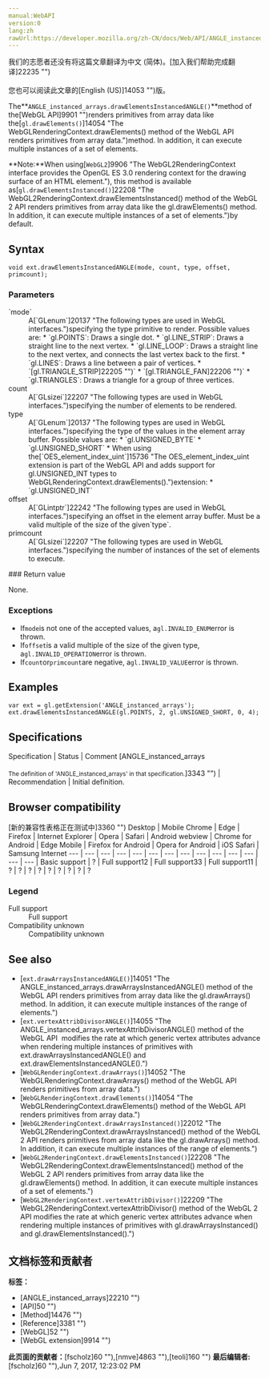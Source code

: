 ```yaml
---
manual:WebAPI
version:0
lang:zh
rawUrl:https://developer.mozilla.org/zh-CN/docs/Web/API/ANGLE_instanced_arrays/drawElementsInstancedANGLE
---
```




<bdi>我们的志愿者还没有将这篇文章翻译为<bdi>中文 (简体)</bdi>。[加入我们帮助完成翻译]22235 "")<br></br>您也可以阅读此文章的[English (US)]14053 "")版。</bdi>






The**`ANGLE_instanced_arrays.drawElementsInstancedANGLE()`**method of the[WebGL API]9901 "")renders primitives from array data like the[`gl.drawElements()`]14054 "The WebGLRenderingContext.drawElements() method of the WebGL API renders primitives from array data.")method. In addition, it can execute multiple instances of a set of elements.



**Note:**When using[`WebGL2`]9906 "The WebGL2RenderingContext interface provides the OpenGL ES 3.0 rendering context for the drawing surface of an HTML <canvas> element."), this method is available as[`gl.drawElementsInstanced()`]22208 "The WebGL2RenderingContext.drawElementsInstanced() method of the WebGL 2 API renders primitives from array data like the gl.drawElements() method. In addition, it can execute multiple instances of a set of elements.")by default.



## Syntax<a name="Syntax"></a>

```
void ext.drawElementsInstancedANGLE(mode, count, type, offset, primcount);

```

### Parameters<a name="Parameters"></a>
<dl><dt id=''>`mode`</dt><dd>A[`GLenum`]20137 "The following types are used in WebGL interfaces.")specifying the type primitive to render. Possible values are:
* `gl.POINTS`: Draws a single dot.
* `gl.LINE_STRIP`: Draws a straight line to the next vertex.
* `gl.LINE_LOOP`: Draws a straight line to the next vertex, and connects the last vertex back to the first.
* `gl.LINES`: Draws a line between a pair of vertices.
* `[gl.TRIANGLE_STRIP]22205 "")`
* `[gl.TRIANGLE_FAN]22206 "")`
* `gl.TRIANGLES`: Draws a triangle for a group of three vertices.
</dd><dt id=''>count</dt><dd>A[`GLsizei`]22207 "The following types are used in WebGL interfaces.")specifying the number of elements to be rendered.</dd><dt id=''>type</dt><dd>A[`GLenum`]20137 "The following types are used in WebGL interfaces.")specifying the type of the values in the element array buffer. Possible values are:
* `gl.UNSIGNED_BYTE`
* `gl.UNSIGNED_SHORT`
* When using the[`OES_element_index_uint`]15736 "The OES_element_index_uint extension is part of the WebGL API and adds support for gl.UNSIGNED_INT types to WebGLRenderingContext.drawElements().")extension:
	* `gl.UNSIGNED_INT`
</dd><dt id=''>offset</dt><dd>A[`GLintptr`]22242 "The following types are used in WebGL interfaces.")specifying an offset in the element array buffer. Must be a valid multiple of the size of the given`type`.</dd><dt id=''>primcount</dt><dd>A[`GLsizei`]22207 "The following types are used in WebGL interfaces.")specifying the number of instances of the set of elements to execute.</dd></dl>
### Return value<a name="Return_value"></a>


None.


### Exceptions<a name="Exceptions"></a>

* If`mode`is not one of the accepted values, a`gl.INVALID_ENUM`error is thrown.
* If`offset`is a valid multiple of the size of the given type, a`gl.INVALID_OPERATION`error is thrown.
* If`count`or`primcount`are negative, a`gl.INVALID_VALUE`error is thrown.

## Examples<a name="Examples"></a>

```
var ext = gl.getExtension('ANGLE_instanced_arrays');
ext.drawElementsInstancedANGLE(gl.POINTS, 2, gl.UNSIGNED_SHORT, 0, 4);
```

## Specifications<a name="Specifications"></a>
Specification | Status | Comment 
[ANGLE_instanced_arrays<br></br><small>The definition of &#39;ANGLE_instanced_arrays&#39; in that specification.</small>]3343 "") | Recommendation | Initial definition. 


## Browser compatibility<a name="Browser_compatibility"></a>
[新的兼容性表格正在测试中<i></i>]3360 "")
<abbr>Desktop<i></i></abbr> | <abbr>Mobile<i></i></abbr> 
<abbr>Chrome<i></i></abbr> | <abbr>Edge<i></i></abbr> | <abbr>Firefox<i></i></abbr> | <abbr>Internet Explorer<i></i></abbr> | <abbr>Opera<i></i></abbr> | <abbr>Safari<i></i></abbr> | <abbr>Android webview<i></i></abbr> | <abbr>Chrome for Android<i></i></abbr> | <abbr>Edge Mobile<i></i></abbr> | <abbr>Firefox for Android<i></i></abbr> | <abbr>Opera for Android<i></i></abbr> | <abbr>iOS Safari<i></i></abbr> | <abbr>Samsung Internet<i></i></abbr> 
 ---  |  ---  |  ---  |  ---  |  ---  |  ---  |  ---  |  ---  |  ---  |  ---  |  ---  |  ---  |  ---  |  ---  | 
Basic support | <abbr>?</abbr> | <abbr>Full support</abbr>12 | <abbr>Full support</abbr>33 | <abbr>Full support</abbr>11 | <abbr>?</abbr> | <abbr>?</abbr> | <abbr>?</abbr> | <abbr>?</abbr> | <abbr>?</abbr> | <abbr>?</abbr> | <abbr>?</abbr> | <abbr>?</abbr> | <abbr>?</abbr> 


### Legend<a name="Legend"></a>
<dl><dt id=''><abbr>Full support</abbr></dt><dd>Full support</dd><dt id=''><abbr>Compatibility unknown</abbr></dt><dd>Compatibility unknown</dd></dl>

## See also<a name="See_also"></a>

* [`ext.drawArraysInstancedANGLE()`]14051 "The ANGLE_instanced_arrays.drawArraysInstancedANGLE() method of the WebGL API renders primitives from array data like the gl.drawArrays() method. In addition, it can execute multiple instances of the range of elements.")
* [`ext.vertexAttribDivisorANGLE()`]14055 "The ANGLE_instanced_arrays.vertexAttribDivisorANGLE() method of the WebGL API  modifies the rate at which generic vertex attributes advance when rendering multiple instances of primitives with ext.drawArraysInstancedANGLE() and ext.drawElementsInstancedANGLE().")
* [`WebGLRenderingContext.drawArrays()`]14052 "The WebGLRenderingContext.drawArrays() method of the WebGL API renders primitives from array data.")
* [`WebGLRenderingContext.drawElements()`]14054 "The WebGLRenderingContext.drawElements() method of the WebGL API renders primitives from array data.")
* [`WebGL2RenderingContext.drawArraysInstanced()`]22012 "The WebGL2RenderingContext.drawArraysInstanced() method of the WebGL 2 API renders primitives from array data like the gl.drawArrays() method. In addition, it can execute multiple instances of the range of elements.")
* [`WebGL2RenderingContext.drawElementsInstanced()`]22208 "The WebGL2RenderingContext.drawElementsInstanced() method of the WebGL 2 API renders primitives from array data like the gl.drawElements() method. In addition, it can execute multiple instances of a set of elements.")
* [`WebGL2RenderingContext.vertexAttribDivisor()`]22209 "The WebGL2RenderingContext.vertexAttribDivisor() method of the WebGL 2 API modifies the rate at which generic vertex attributes advance when rendering multiple instances of primitives with gl.drawArraysInstanced() and gl.drawElementsInstanced().")



## 文档标签和贡献者
**标签：**
* [ANGLE_instanced_arrays]22210 "")
* [API]50 "")
* [Method]14476 "")
* [Reference]3381 "")
* [WebGL]52 "")
* [WebGL extension]9914 "")

**此页面的贡献者：**[fscholz]60 ""),[nmve]4863 ""),[teoli]160 "")
**最后编辑者:**[fscholz]60 ""),<time>Jun 7, 2017, 12:23:02 PM</time>



